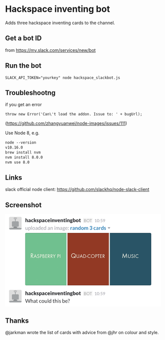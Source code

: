 # Hackspace inventing bot

Adds three hackspace inventing cards to the channel.

## Get a bot ID

from https://my.slack.com/services/new/bot

## Run the bot

    SLACK_API_TOKEN="yourkey" node hackspace_slackbot.js

## Troubleshootng

if you get an error

```
throw new Error('Can\'t load the addon. Issue to: ' + bugUrl);
```

(https://github.com/zhangyuanwei/node-images/issues/111)

Use Node 8, e.g.

```
node --version
v10.16.0
brew install nvm
nvm install 8.0.0
nvm use 8.0
```

## Links

slack official node client: https://github.com/slackhq/node-slack-client

## Screenshot

<img src="screenshot.png" />

## Thanks

@jarkman wrote the list of cards with advice from @_jhr_ on colour and style.

